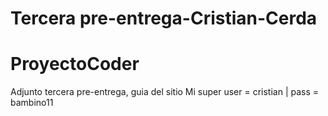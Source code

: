 # Tercera pre-entrega-Cristian-Cerda
# ProyectoCoder

Adjunto tercera pre-entrega, guia del sitio
Mi super user = cristian | pass = bambino11 